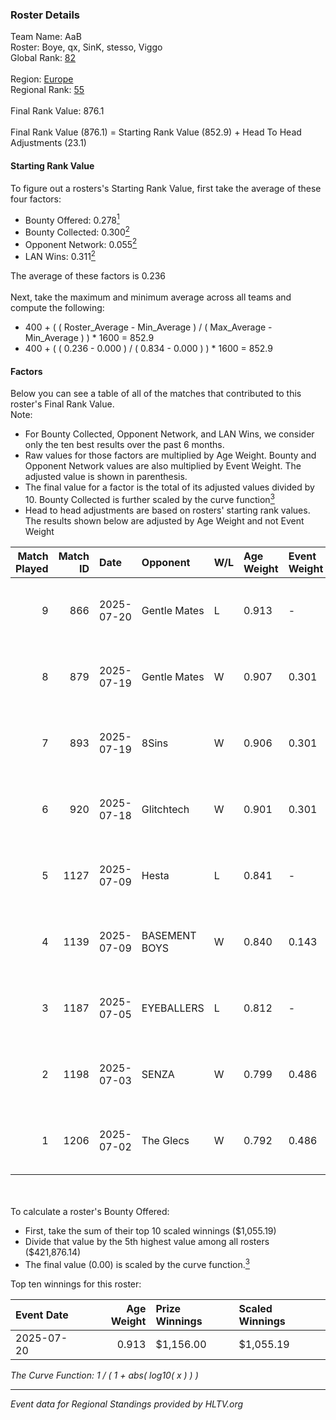 ### Roster Details<br />
Team Name: AaB<br />
Roster: Boye, qx, SinK, stesso, Viggo<br />
Global Rank: [82](../../standings_global_2025_09_01.md)<br />
<br />
Region: [Europe]( ../../standings_europe_2025_09_01.md)<br />
Regional Rank: [55]( ../../standings_europe_2025_09_01.md)<br />
<br />
Final Rank Value:  876.1<br />
<br />
Final Rank Value (876.1) = Starting Rank Value (852.9) + Head To Head Adjustments (23.1)<br />

#### Starting Rank Value<br />
To figure out a rosters's Starting Rank Value, first take the average of these four factors:<br />
- Bounty Offered: 0.278[<sup>1</sup>](#table2)
- Bounty Collected: 0.300[<sup>2</sup>](#table1)
- Opponent Network: 0.055[<sup>2</sup>](#table1)
- LAN Wins: 0.311[<sup>2</sup>](#table1)

The average of these factors is 0.236<br />
<br />
Next, take the maximum and minimum average across all teams and compute the following:<br />
- 400 + ( ( Roster_Average - Min_Average ) / ( Max_Average - Min_Average ) ) * 1600 = 852.9
- 400 + ( ( 0.236 - 0.000 ) / ( 0.834 - 0.000 ) ) * 1600 = 852.9


#### Factors<br />
Below you can see a table of all of the matches that contributed to this roster's Final Rank Value.<br />
Note:<br />

- For Bounty Collected, Opponent Network, and LAN Wins, we consider only the ten best results over the past 6 months.
- Raw values for those factors are multiplied by Age Weight. Bounty and Opponent Network values are also multiplied by Event Weight. The adjusted value is shown in parenthesis.
- The final value for a factor is the total of its adjusted values divided by 10. Bounty Collected is further scaled by the curve function[<sup>3</sup>](#curveFunction)
- Head to head adjustments are based on rosters' starting rank values. The results shown below are adjusted by Age Weight and not Event Weight
<span id="table1"></span><br />


| Match Played | Match ID | Date       | Opponent      | W/L | Age Weight | Event Weight | Bounty Collected | Opponent Network | LAN Wins  | H2H Adj. | Roster                            |
| -: | -: | :- | :- | :- | :- | :- | :- | :- | :- | -: | :- |
|            9 |      866 | 2025-07-20 | Gentle Mates  | L   | 0.913      | -            | -                | -                | -         |    -2.69 | Boye, qx, SinK, stesso, Viggo     |
|            8 |      879 | 2025-07-19 | Gentle Mates  | W   | 0.907      | 0.301        | 0.158 (0.043)    | 1.000 (0.273)    | 1 (0.907) |    26.18 | Boye, qx, SinK, stesso, Viggo     |
|            7 |      893 | 2025-07-19 | 8Sins         | W   | 0.906      | 0.301        | 0.000 (0.000)    | 0.096 (0.026)    | 1 (0.906) |     7.19 | Boye, qx, SinK, stesso, Viggo     |
|            6 |      920 | 2025-07-18 | Glitchtech    | W   | 0.901      | 0.301        | 0.000 (0.000)    | 0.000 (0.000)    | 1 (0.901) |     2.17 | Boye, qx, SinK, stesso, Viggo     |
|            5 |     1127 | 2025-07-09 | Hesta         | L   | 0.841      | -            | -                | -                | -         |   -22.29 | Boye, qx, SinK, stesso, Viggo     |
|            4 |     1139 | 2025-07-09 | BASEMENT BOYS | W   | 0.840      | 0.143        | 0.000 (0.000)    | 0.000 (0.000)    | 0 (0.000) |     1.82 | Boye, qx, SinK, stesso, Viggo     |
|            3 |     1187 | 2025-07-05 | EYEBALLERS    | L   | 0.812      | -            | -                | -                | -         |    -8.01 | Boye, Griller, Patti, SinK, Viggo |
|            2 |     1198 | 2025-07-03 | SENZA         | W   | 0.799      | 0.486        | 0.008 (0.003)    | 0.323 (0.126)    | 0 (0.000) |     9.91 | Boye, Griller, Patti, SinK, Viggo |
|            1 |     1206 | 2025-07-02 | The Glecs     | W   | 0.792      | 0.486        | 0.001 (0.000)    | 0.337 (0.130)    | 0 (0.000) |     8.85 | Boye, Griller, Patti, SinK, Viggo |

<br />
<span id="table2"></span><br />
To calculate a roster's Bounty Offered:<br />

- First, take the sum of their top 10 scaled winnings ($1,055.19)
- Divide that value by the 5th highest value among all rosters ($421,876.14)
- The final value (0.00) is scaled by the curve function.[<sup>3</sup>](#curveFunction)

Top ten winnings for this roster:<br />

| Event Date | Age Weight | Prize Winnings | Scaled Winnings |
| :- | -: | :- | :- |
| 2025-07-20 |      0.913 | $1,156.00      | $1,055.19       |


<span id="curveFunction"></span>_The Curve Function: 1 / ( 1 + abs( log10( x ) ) )_<br />

---
_Event data for Regional Standings provided by HLTV.org_<br />
